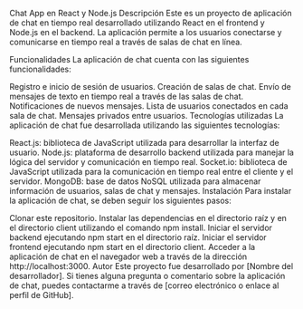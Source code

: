 Chat App en React y Node.js
Descripción
Este es un proyecto de aplicación de chat en tiempo real desarrollado utilizando React en el frontend y Node.js en el backend. La aplicación permite a los usuarios conectarse y comunicarse en tiempo real a través de salas de chat en línea.

Funcionalidades
La aplicación de chat cuenta con las siguientes funcionalidades:

Registro e inicio de sesión de usuarios.
Creación de salas de chat.
Envío de mensajes de texto en tiempo real a través de las salas de chat.
Notificaciones de nuevos mensajes.
Lista de usuarios conectados en cada sala de chat.
Mensajes privados entre usuarios.
Tecnologías utilizadas
La aplicación de chat fue desarrollada utilizando las siguientes tecnologías:

React.js: biblioteca de JavaScript utilizada para desarrollar la interfaz de usuario.
Node.js: plataforma de desarrollo backend utilizada para manejar la lógica del servidor y comunicación en tiempo real.
Socket.io: biblioteca de JavaScript utilizada para la comunicación en tiempo real entre el cliente y el servidor.
MongoDB: base de datos NoSQL utilizada para almacenar información de usuarios, salas de chat y mensajes.
Instalación
Para instalar la aplicación de chat, se deben seguir los siguientes pasos:

Clonar este repositorio.
Instalar las dependencias en el directorio raíz y en el directorio client utilizando el comando npm install.
Iniciar el servidor backend ejecutando npm start en el directorio raíz.
Iniciar el servidor frontend ejecutando npm start en el directorio client.
Acceder a la aplicación de chat en el navegador web a través de la dirección http://localhost:3000.
Autor
Este proyecto fue desarrollado por [Nombre del desarrollador]. Si tienes alguna pregunta o comentario sobre la aplicación de chat, puedes contactarme a través de [correo electrónico o enlace al perfil de GitHub].